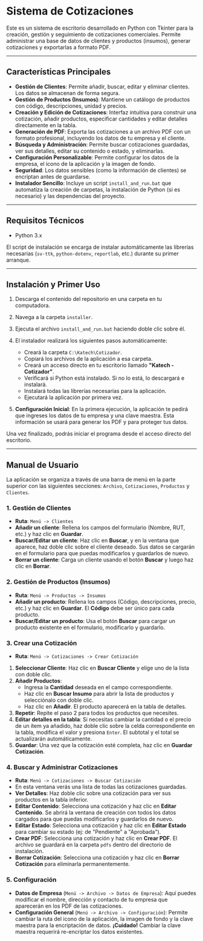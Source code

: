# Sistema de Cotizaciones

Este es un sistema de escritorio desarrollado en Python con Tkinter para la creación, gestión y seguimiento de cotizaciones comerciales. Permite administrar una base de datos de clientes y productos (insumos), generar cotizaciones y exportarlas a formato PDF.

---

## Características Principales

- **Gestión de Clientes**: Permite añadir, buscar, editar y eliminar clientes. Los datos se almacenan de forma segura.
- **Gestión de Productos (Insumos)**: Mantiene un catálogo de productos con código, descripciones, unidad y precios.
- **Creación y Edición de Cotizaciones**: Interfaz intuitiva para construir una cotización, añadir productos, especificar cantidades y editar detalles directamente en la tabla.
- **Generación de PDF**: Exporta las cotizaciones a un archivo PDF con un formato profesional, incluyendo los datos de tu empresa y el cliente.
- **Búsqueda y Administración**: Permite buscar cotizaciones guardadas, ver sus detalles, editar su contenido o estado, y eliminarlas.
- **Configuración Personalizable**: Permite configurar los datos de la empresa, el icono de la aplicación y la imagen de fondo.
- **Seguridad**: Los datos sensibles (como la información de clientes) se encriptan antes de guardarse.
- **Instalador Sencillo**: Incluye un script `install_and_run.bat` que automatiza la creación de carpetas, la instalación de Python (si es necesario) y las dependencias del proyecto.

---

## Requisitos Técnicos

- Python 3.x

El script de instalación se encarga de instalar automáticamente las librerías necesarias (`sv-ttk`, `python-dotenv`, `reportlab`, etc.) durante su primer arranque.

---

## Instalación y Primer Uso

1.  Descarga el contenido del repositorio en una carpeta en tu computadora.
2.  Navega a la carpeta `installer`.
3.  Ejecuta el archivo `install_and_run.bat` haciendo doble clic sobre él.

4.  El instalador realizará los siguientes pasos automáticamente:
    - Creará la carpeta `C:\Katech\Cotizador`.
    - Copiará los archivos de la aplicación a esa carpeta.
    - Creará un acceso directo en tu escritorio llamado **"Katech - Cotizador"**.
    - Verificará si Python está instalado. Si no lo está, lo descargará e instalará.
    - Instalará todas las librerías necesarias para la aplicación.
    - Ejecutará la aplicación por primera vez.

5.  **Configuración Inicial**: En la primera ejecución, la aplicación te pedirá que ingreses los datos de tu empresa y una clave maestra. Esta información se usará para generar los PDF y para proteger tus datos.

Una vez finalizado, podrás iniciar el programa desde el acceso directo del escritorio.

---

## Manual de Usuario

La aplicación se organiza a través de una barra de menú en la parte superior con las siguientes secciones: `Archivo`, `Cotizaciones`, `Productos` y `Clientes`.

### 1. Gestión de Clientes

- **Ruta**: `Menú -> Clientes`
- **Añadir un cliente**: Rellena los campos del formulario (Nombre, RUT, etc.) y haz clic en **Guardar**.
- **Buscar/Editar un cliente**: Haz clic en **Buscar**, y en la ventana que aparece, haz doble clic sobre el cliente deseado. Sus datos se cargarán en el formulario para que puedas modificarlos y guardarlos de nuevo.
- **Borrar un cliente**: Carga un cliente usando el botón **Buscar** y luego haz clic en **Borrar**.

### 2. Gestión de Productos (Insumos)

- **Ruta**: `Menú -> Productos -> Insumos`
- **Añadir un producto**: Rellena los campos (Código, descripciones, precio, etc.) y haz clic en **Guardar**. El **Código** debe ser único para cada producto.
- **Buscar/Editar un producto**: Usa el botón **Buscar** para cargar un producto existente en el formulario, modificarlo y guardarlo.

### 3. Crear una Cotización

- **Ruta**: `Menú -> Cotizaciones -> Crear Cotización`
1.  **Seleccionar Cliente**: Haz clic en **Buscar Cliente** y elige uno de la lista con doble clic.
2.  **Añadir Productos**:
    - Ingresa la **Cantidad** deseada en el campo correspondiente.
    - Haz clic en **Buscar Insumo** para abrir la lista de productos y selecciónalo con doble clic.
    - Haz clic en **Añadir**. El producto aparecerá en la tabla de detalles.
3.  **Repetir**: Repite el paso 2 para todos los productos que necesites.
4.  **Editar detalles en la tabla**: Si necesitas cambiar la cantidad o el precio de un ítem ya añadido, haz doble clic sobre la celda correspondiente en la tabla, modifica el valor y presiona `Enter`. El subtotal y el total se actualizarán automáticamente.
5.  **Guardar**: Una vez que la cotización esté completa, haz clic en **Guardar Cotización**.

### 4. Buscar y Administrar Cotizaciones

- **Ruta**: `Menú -> Cotizaciones -> Buscar Cotización`
- En esta ventana verás una lista de todas las cotizaciones guardadas.
- **Ver Detalles**: Haz doble clic sobre una cotización para ver sus productos en la tabla inferior.
- **Editar Contenido**: Selecciona una cotización y haz clic en **Editar Contenido**. Se abrirá la ventana de creación con todos los datos cargados para que puedas modificarlos y guardarlos de nuevo.
- **Editar Estado**: Selecciona una cotización y haz clic en **Editar Estado** para cambiar su estado (ej: de "Pendiente" a "Aprobada").
- **Crear PDF**: Selecciona una cotización y haz clic en **Crear PDF**. El archivo se guardará en la carpeta `pdfs` dentro del directorio de instalación.
- **Borrar Cotización**: Selecciona una cotización y haz clic en **Borrar Cotización** para eliminarla permanentemente.

### 5. Configuración

- **Datos de Empresa** (`Menú -> Archivo -> Datos de Empresa`): Aquí puedes modificar el nombre, dirección y contacto de tu empresa que aparecerán en los PDF de las cotizaciones.
- **Configuración General** (`Menú -> Archivo -> Configuración`): Permite cambiar la ruta del icono de la aplicación, la imagen de fondo y la clave maestra para la encriptación de datos. **¡Cuidado!** Cambiar la clave maestra requerirá re-encriptar los datos existentes.

